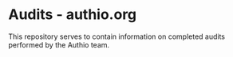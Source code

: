 # Audits - authio.org

This repository serves to contain information on completed audits performed by the Authio team.
